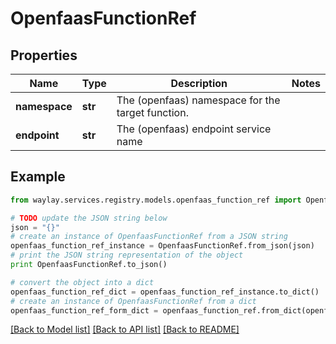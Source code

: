 # OpenfaasFunctionRef


## Properties

Name | Type | Description | Notes
------------ | ------------- | ------------- | -------------
**namespace** | **str** | The (openfaas) namespace for the target function. | 
**endpoint** | **str** | The (openfaas) endpoint service name | 

## Example

```python
from waylay.services.registry.models.openfaas_function_ref import OpenfaasFunctionRef

# TODO update the JSON string below
json = "{}"
# create an instance of OpenfaasFunctionRef from a JSON string
openfaas_function_ref_instance = OpenfaasFunctionRef.from_json(json)
# print the JSON string representation of the object
print OpenfaasFunctionRef.to_json()

# convert the object into a dict
openfaas_function_ref_dict = openfaas_function_ref_instance.to_dict()
# create an instance of OpenfaasFunctionRef from a dict
openfaas_function_ref_form_dict = openfaas_function_ref.from_dict(openfaas_function_ref_dict)
```
[[Back to Model list]](../README.md#documentation-for-models) [[Back to API list]](../README.md#documentation-for-api-endpoints) [[Back to README]](../README.md)


